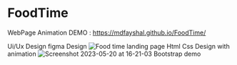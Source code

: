 # FoodTime
WebPage Animation DEMO : 
https://mdfayshal.github.io/FoodTime/

Ui/Ux  Design
figma Design
![Food time landing page](https://github.com/MdFayshal/FoodTime/assets/44651900/228e9d9e-75e0-4408-8798-d89e5da3b1eb)
Html Css Design with animation
![Screenshot 2023-05-20 at 16-21-03 Bootstrap demo](https://github.com/MdFayshal/FoodTime/assets/44651900/d5d8952f-321a-4b9c-9a2b-984f7695168b)
